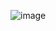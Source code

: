 ![image](https://github.com/tinapatil13/ReactProjects/assets/88702583/ce4fa125-daaa-4955-8a72-c706d7792f5d)
